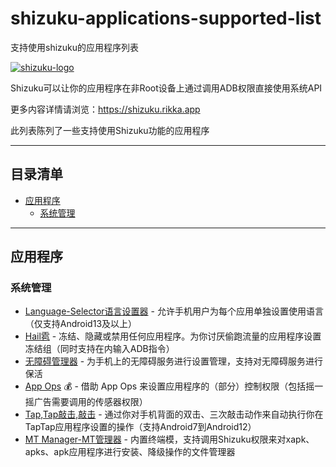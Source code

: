 # shizuku-applications-supported-list
支持使用shizuku的应用程序列表

[![shizuku-logo]](https://shizuku.rikka.app/)

Shizuku可以让你的应用程序在非Root设备上通过调用ADB权限直接使用系统API

更多内容详情请浏览：https://shizuku.rikka.app

此列表陈列了一些支持使用Shizuku功能的应用程序

--------------------


## 目录清单

- [应用程序](#应用程序)
  - [系统管理](#系统管理)

--------------------

## 应用程序


### 系统管理

* [Language-Selector语言设置器](https://github.com/VegaBobo/Language-Selector) - 允许手机用户为每个应用单独设置使用语言（仅支持Android13及以上）
* [Hail雹](https://github.com/aistra0528/Hail) - 冻结、隐藏或禁用任何应用程序。为你讨厌偷跑流量的应用程序设置冻结组（同时支持在内输入ADB指令）
* [无障碍管理器](https://www.coolapk.com/apk/com.accessibilitymanager) - 为手机上的无障碍服务进行设置管理，支持对无障碍服务进行保活
* [App Ops](https://www.coolapk.com/apk/rikka.appops) 💰 -  借助 App Ops 来设置应用程序的（部分）控制权限（包括摇一摇广告需要调用的传感器权限）
* [Tap,Tap敲击,敲击](https://github.com/KieronQuinn/TapTap) - 通过你对手机背面的双击、三次敲击动作来自动执行你在TapTap应用程序设置的操作（支持Android7到Android12） 
* [MT Manager-MT管理器](https://mt2.cn/download) - 内置终端模，支持调用Shizuku权限来对xapk、apks、apk应用程序进行安装、降级操作的文件管理器

[shizuku-logo]:https://shizuku.rikka.app/logo.png "shizuku-logo"
